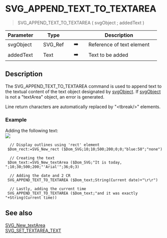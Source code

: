 <!-- SVG_APPEND_TEXT_TO_TEXTAREA ( svgObject ; text )
-> svgObject (Text)
-> text (Text) - String to write-->
# SVG_APPEND_TEXT_TO_TEXTAREA

> SVG_APPEND_TEXT_TO_TEXTAREA ( svgObject ; addedText )

| Parameter |     | Type |     |     |     | Description |     |
| --- | --- | --- | --- | --- | --- | --- | --- |
| svgObject |     | SVG_Ref |     | ➡️ |     | Reference of text element |     |
| addedText |     | Text |     | ➡️ |     | Text to be added |     |

## Description

The SVG_APPEND_TEXT_TO_TEXTAREA command is used to append text to the textual content of the text object designated by [svgObject](## "Reference of text element"). If [svgObject](## "Reference of text element") is not a "textArea" object, an error is generated.

Line return characters are automatically replaced by "&lt;tbreak/&gt;" elements.

### Example  

Adding the following text:  
![](https://doc.4d.com/4Dv19/picture/359222/pict359222.en.png)

```4d
  // Display outlines using 'rect' element  
 $Dom_rect:=SVG_New_rect ($Dom_SVG;10;10;500;200;0;0;"blue:50";"none")  
   
  // Creating the text  
 $Dom_text:=SVG_New_textArea ($Dom_SVG;"It is today, ";10;30;500;200;"'Arial'";36;0;3)  
   
  // Adding the date and 2 CR  
 SVG_APPEND_TEXT_TO_TEXTAREA ($Dom_text;String(Current date)+"\r\r")  
   
  // Lastly, adding the current time  
 SVG_APPEND_TEXT_TO_TEXTAREA ($Dom_text;"and it was exactly "+String(Current time))
```

## See also

[SVG_New_textArea](SVG_New_textArea.md)  
[SVG_SET_TEXTAREA_TEXT](SVG_SET_TEXTAREA_TEXT.md)
